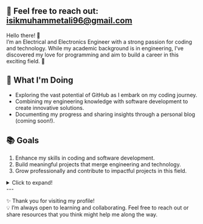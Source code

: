 ## 📧  Feel free to reach out: **isikmuhammetali96@gmail.com**  
Hello there! 🌟  
I’m an Electrical and Electronics Engineer with a strong passion for coding and technology. While my academic background is in engineering, I’ve discovered my love for programming and aim to build a career in this exciting field. 🚀  

## 🌱 What I'm Doing  
- Exploring the vast potential of GitHub as I embark on my coding journey.  
- Combining my engineering knowledge with software development to create innovative solutions.  
- Documenting my progress and sharing insights through a personal blog (coming soon!).  

## 📚 Goals  
1. Enhance my skills in coding and software development.  
2. Build meaningful projects that merge engineering and technology.  
3. Grow professionally and contribute to impactful projects in this field.
  
<details>
<summary>Click to expand!</summary>

- 🥋 I practiced **karate** throughout school and earned a **black belt (Shodan)**.  
- 🏹 I was part of the founding team for my high school's archery club and competed in a national tournament, achieving **second place** as a team.  
- 💻 I’ve attended certified courses on **coding and cybersecurity** during university, learned **Linux**, and even used **Arch Linux** for a while.  
- 🎨 I enjoy creating **ceramics (pottery)** as a creative hobby.  
- 🥾 **Trekking** and 🚣‍♂️ **kayaking** are my favorite outdoor activities.  
- 🤖 I worked on **artificial intelligence projects** during university and loved every moment.  
- 🎶 I play the **ney**, a traditional wind instrument.  
- 🌍 Traveling and meeting people from different cultures brings me joy and inspiration.  
- 🎉 **Fun fact:** I’m one of **three triplets**—yes, three siblings of the same age!  

</details>
---

✨ Thank you for visiting my profile!  
💡 I’m always open to learning and collaborating. Feel free to reach out or share resources that you think might help me along the way.  
